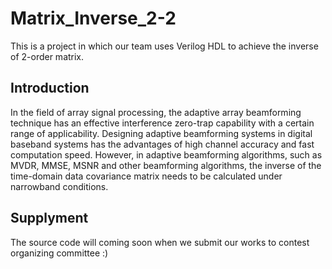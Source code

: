 # Matrix_Inverse_2-2
This is a project in which our team uses Verilog HDL to achieve the inverse of 2-order matrix.

## Introduction
In the field of array signal processing, the adaptive array beamforming technique has an effective interference zero-trap capability with a certain range of applicability. Designing adaptive beamforming systems in digital baseband systems has the advantages of high channel accuracy and fast computation speed. However, in adaptive beamforming algorithms, such as MVDR, MMSE, MSNR and other beamforming algorithms, the inverse of the time-domain data covariance matrix needs to be calculated under narrowband conditions.

## Supplyment
The source code will coming soon when we submit our works to contest organizing committee :)

